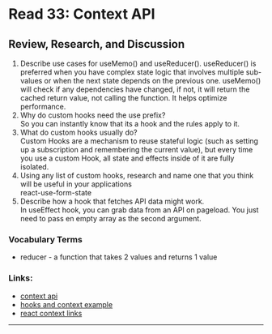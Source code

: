 # Read 33: Context API

## Review, Research, and Discussion

1. Describe use cases for useMemo() and useReducer().
   useReducer() is preferred when you have complex state logic that involves multiple sub-values or when the next state depends on the previous one. useMemo() will check if any dependencies have changed, if not, it will return the cached return value, not calling the function. It helps optimize performance.
1. Why do custom hooks need the use prefix?  
   So you can instantly know that its a hook and the rules apply to it.
1. What do custom hooks usually do?  
   Custom Hooks are a mechanism to reuse stateful logic (such as setting up a subscription and remembering the current value), but every time you use a custom Hook, all state and effects inside of it are fully isolated.
1. Using any list of custom hooks, research and name one that you think will be useful in your applications  
   react-use-form-state
1. Describe how a hook that fetches API data might work.  
   In useEffect hook, you can grab data from an API on pageload. You just need to pass en empty array as the second argument.

### Vocabulary Terms

- reducer - a function that takes 2 values and returns 1 value

### Links:

- [context api](https://reactjs.org/docs/context.html)
- [hooks and context example](https://medium.com/swlh/snackbars-in-react-an-exercise-in-hooks-and-context-299b43fd2a2b)
- [react context links](https://github.com/diegohaz/awesome-react-context)

<hr>